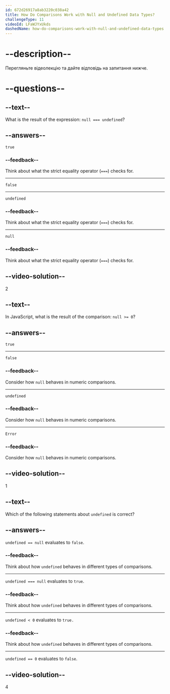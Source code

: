 ```yaml
---
id: 672d26917a8ab3220c038a42
title: How Do Comparisons Work with Null and Undefined Data Types?
challengeType: 11
videoId: LFaWJYxUkds
dashedName: how-do-comparisons-work-with-null-and-undefined-data-types
---
```


# --description--

Перегляньте відеолекцію та дайте відповідь на запитання нижче.

# --questions--

## --text--

What is the result of the expression: `null === undefined`?

## --answers--

`true`

### --feedback--

Think about what the strict equality operator (`===`) checks for.

---

`false`

---

`undefined`

### --feedback--

Think about what the strict equality operator (`===`) checks for.

---

`null`

### --feedback--

Think about what the strict equality operator (`===`) checks for.

## --video-solution--

2

## --text--

In JavaScript, what is the result of the comparison: `null >= 0`?

## --answers--

`true`

---

`false`

### --feedback--

Consider how `null` behaves in numeric comparisons.

---

`undefined`

### --feedback--

Consider how `null` behaves in numeric comparisons.

---

`Error`

### --feedback--

Consider how `null` behaves in numeric comparisons.

## --video-solution--

1

## --text--

Which of the following statements about `undefined` is correct?

## --answers--

`undefined == null` evaluates to `false`.

### --feedback--

Think about how `undefined` behaves in different types of comparisons.

---

`undefined === null` evaluates to `true`.

### --feedback--

Think about how `undefined` behaves in different types of comparisons.

---

`undefined < 0` evaluates to `true.`

### --feedback--

Think about how `undefined` behaves in different types of comparisons.

---

`undefined == 0` evaluates to `false`.

## --video-solution--

4
